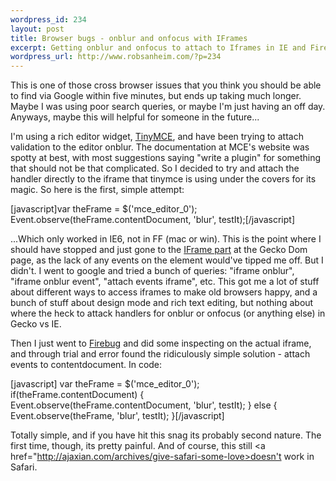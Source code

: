 ```yaml
--- 
wordpress_id: 234
layout: post
title: Browser bugs - onblur and onfocus with IFrames
excerpt: Getting onblur and onfocus to attach to Iframes in IE and Firefox/Mozilla/Gecko...
wordpress_url: http://www.robsanheim.com/?p=234
---
```

This is one of those cross browser issues that you think you should be able to find via Google within five minutes, but ends up taking much longer.  Maybe I was using poor search queries, or maybe I'm just having an off day.  Anyways, maybe this will helpful for someone in the future...

I'm using a rich editor widget, <a href="http://tinymce.moxiecode.com/">TinyMCE</a>, and have been trying to attach validation to the editor onblur.  The documentation at MCE's website was spotty at best, with most suggestions saying "write a plugin" for something that should not be that complicated.  So I decided to try and attach the handler directly to the iframe that tinymce is using under the covers for its magic.  So here is the first, simple attempt:

[javascript]var theFrame = $('mce_editor_0');
Event.observe(theFrame.contentDocument, 'blur', testIt);[/javascript]

...Which only worked in IE6, not in FF (mac or win).  This is the point where I should have stopped and just gone to the <a href="http://www.mozilla.org/docs/dom/domref/dom_frame_ref13.html#998139">IFrame part</a> at the Gecko Dom page, as the lack of any events on the element would've tipped me off.  But I didn't.  I went to google and tried a bunch of queries: "iframe onblur", "iframe onblur event", "attach events iframe", etc.  This got me a lot of stuff about different ways to access iframes to make old browsers happy, and a bunch of stuff about design mode and rich text editing, but nothing about where the heck to attack handlers for onblur or onfocus (or anything else) in Gecko vs IE.

Then I just went to <a href="http://www.joehewitt.com/software/firebug/">Firebug</a> and did some inspecting on the actual iframe, and through trial and error found the ridiculously simple solution - attach events to contentdocument.  In code: 

[javascript]
var theFrame = $('mce_editor_0');
if(theFrame.contentDocument) {
	Event.observe(theFrame.contentDocument, 'blur', testIt);
} else {
	Event.observe(theFrame, 'blur', testIt);
}[/javascript]

Totally simple, and if you have hit this snag its probably second nature.  The first time, though, its pretty painful.  And of course, this still <a href="http://ajaxian.com/archives/give-safari-some-love>doesn't work in Safari.</a>
